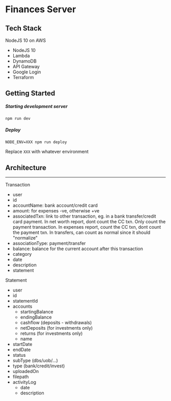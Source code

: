 # Finances Server

## Tech Stack

NodeJS 10 on AWS

- NodeJS 10
- Lambda
- DynamoDB
- API Gateway
- Google Login
- Terraform

## Getting Started

##### Starting development server

```
npm run dev
```

##### Deploy

```
NODE_ENV=XXX npm run deploy
```

Replace `XXX` with whatever environment

## Architecture






------

Transaction

- user
- id
- accountName: bank account/credit card
- amount: for expenses -ve, otherwise +ve
- associatedTxn: link to other transaction, eg. in a bank transfer/credit card payment. In net worth report, dont count the CC txn. Only count the payment transaction. In expenses report, count the CC txn, dont count the payment txn. In transfers, can count as normal since it should "normalize"
- associationType: payment/transfer
- balance: balance for the current account after this transaction
- category
- date
- description
- statement

Statement

- user
- id
- statementId
- accounts
  + startingBalance
  + endingBalance
  + cashflow (deposits - withdrawals)
  + netDeposits (for investments only)
  + returns (for investments only)
  + name
- startDate
- endDate
- status
- subType (dbs/uob/...)
- type (bank/credit/invest)
- uploadedOn
- filepath
- activityLog
  + date
  + description
